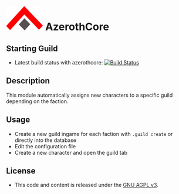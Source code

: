 # ![logo](https://raw.githubusercontent.com/azerothcore/azerothcore.github.io/master/images/logo-github.png) AzerothCore
## Starting Guild
- Latest build status with azerothcore: [![Build Status](https://github.com/azerothcore/mod-starter-guild/workflows/core-build/badge.svg?branch=master&event=push)](https://github.com/azerothcore/mod-starter-guild)

## Description

This module automatically assigns new characters to a specific guild depending on the faction.


## Usage

- Create a new guild ingame for each faction with `.guild create` or directly into the database
- Edit the configuration file
- Create a new character and open the guild tab


## License

- This code and content is released under the [GNU AGPL v3](https://github.com/azerothcore/azerothcore-wotlk/blob/master/LICENSE-AGPL3).
